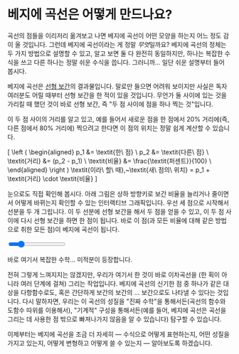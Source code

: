 # 베지에 곡선은 어떻게 만드나요?

곡선의 점들을 이리저리 옮겨보고 나면 베지에 곡선이 어떤 모양을 하는지 어느 정도 감이 올 것입니다. 그런데 베지에 곡선이라는 게 정말 *무엇*일까요? 베지에 곡선의 정체는 두 가지 방법으로 설명할 수 있고, 알고 보면 둘 다 완전히 동일하지만, 하나는 복잡한 수식을 쓰고 다른 하나는 정말 쉬운 수식을 씁니다. 그러니까... 일단 쉬운 설명부터 들어 봅시다.

베지에 곡선은 [선형 보간](https://ko.wikipedia.org/wiki/%EC%84%A0%ED%98%95_%EB%B3%B4%EA%B0%84%EB%B2%95)의 결과물입니다. 말로만 들으면 어려워 보이지만 사실은 독자 여러분도 어릴 때부터 선형 보간을 한 적이 있을 것입니다. 무언가 둘 사이에 있는 것을 가리킬 때 했던 것이 바로 선형 보간, 즉 "두 점 사이에 점을 하나 찍는 것"입니다.

이 두 점 사이의 거리를 알고 있고, 예를 들어서 새로운 점을 한 점에서 20% 거리에(즉, 다른 점에서 80% 거리에) 찍으려고 한다면 이 점의 위치는 정말 쉽게 계산할 수 있습니다.

\[
\left (
  \begin{aligned}
    p_1 &= \textit{한\ 점} \\
    p_2 &= \textit{다른\ 점} \\
    \textit{거리} &= (p_2 - p_1) \\
    \textit{비율} &= \frac{\textit{퍼센트}}{100} \\
  \end{aligned}
\right ) \textit{이라\ 할\ 때},~\textit{새\ 점의\ 위치} = p_1 + \textit{거리} \cdot \textit{비율}
\]

눈으로도 직접 확인해 봅시다. 아래 그림은 상하 방향키로 보간 비율을 늘리거나 줄이면서 어떻게 바뀌는지 확인할 수 있는 인터랙티브 그래픽입니다. 우선 세 점으로 시작해서 선분을 두 개 그립니다. 이 두 선분에 선형 보간을 해서 두 점을 얻을 수 있고, 이 두 점 사이에 다시 선형 보간을 하면 한 점이 됩니다. 바로 이 점(과 모든 비율에 대해 같은 방법으로 취한 모든 점)이 베지에 곡선이 됩니다.

<graphics-element title="선형 보간으로 베지에 곡선을 얻는 과정" width="825" src="./interpolation.js">
  <input type="range" min="10" max="90" step="1" value="25" class="slide-control">
</graphics-element>

바로 여기서 복잡한 수학... 미적분이 등장합니다.

전혀 그렇게 느껴지지는 않겠지만, 우리가 여기서 한 것이 바로 이차곡선을 (한 획이 아니라 여러 단계에 걸쳐) 그리는 작업입니다. 베지에 곡선의 신기한 점 중 하나가 같은 대상을 다항함수로도, 혹은 간단하게 보간의 보간의 ... 보간으로도 나타낼 수 있다는 것입니다. 다시 말하자면, 우리는 이 곡선의 성질을 "진짜 수학"을 통해서든(곡선의 함수와 도함수 따위를 이용해서), "기계적" 구성을 통해서든(예를 들어, 베지에 곡선은 곡선을 그리는 데 사용한 점 밖으로 빠져나가지 않음을 알 수 있습니다) 탐구할 수 있습니다.

이제부터는 베지에 곡선을 조금 더 자세히 ― 수식으로 어떻게 표현하는지, 어떤 성질을 가지고 있는지, 어떻게 변형하고 어떻게 쓸 수 있는지 ― 알아보도록 하겠습니다.
